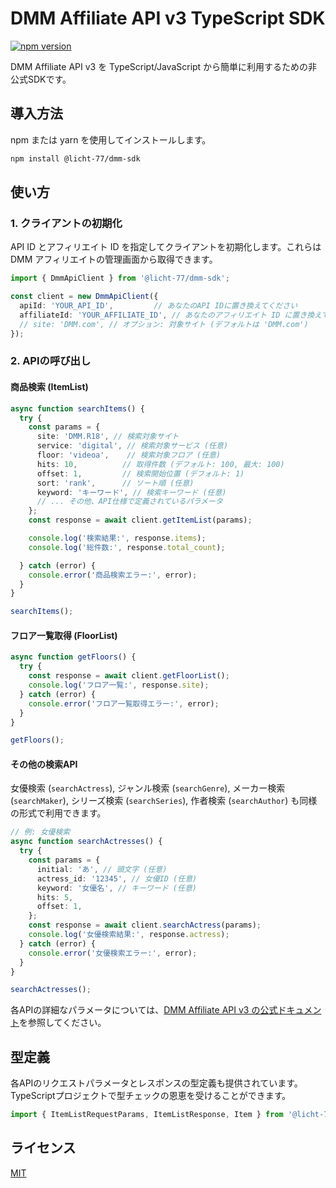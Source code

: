 # DMM Affiliate API v3 TypeScript SDK

[![npm version](https://badge.fury.io/js/@licht-77%2Fdmm-sdk.svg)](https://badge.fury.io/js/@licht-77%2Fdmm-sdk)

DMM Affiliate API v3 を TypeScript/JavaScript から簡単に利用するための非公式SDKです。

## 導入方法

npm または yarn を使用してインストールします。

```bash
npm install @licht-77/dmm-sdk
```

## 使い方

### 1. クライアントの初期化

API ID とアフィリエイト ID を指定してクライアントを初期化します。これらは DMM アフィリエイトの管理画面から取得できます。

```typescript
import { DmmApiClient } from '@licht-77/dmm-sdk';

const client = new DmmApiClient({
  apiId: 'YOUR_API_ID',         // あなたのAPI IDに置き換えてください
  affiliateId: 'YOUR_AFFILIATE_ID', // あなたのアフィリエイト ID に置き換えてください
  // site: 'DMM.com', // オプション: 対象サイト (デフォルトは 'DMM.com')
});
```

### 2. APIの呼び出し

#### 商品検索 (ItemList)

```typescript
async function searchItems() {
  try {
    const params = {
      site: 'DMM.R18', // 検索対象サイト
      service: 'digital', // 検索対象サービス (任意)
      floor: 'videoa',    // 検索対象フロア (任意)
      hits: 10,          // 取得件数 (デフォルト: 100, 最大: 100)
      offset: 1,         // 検索開始位置 (デフォルト: 1)
      sort: 'rank',      // ソート順 (任意)
      keyword: 'キーワード', // 検索キーワード (任意)
      // ... その他、API仕様で定義されているパラメータ
    };
    const response = await client.getItemList(params);

    console.log('検索結果:', response.items);
    console.log('総件数:', response.total_count);

  } catch (error) {
    console.error('商品検索エラー:', error);
  }
}

searchItems();
```

#### フロア一覧取得 (FloorList)

```typescript
async function getFloors() {
  try {
    const response = await client.getFloorList();
    console.log('フロア一覧:', response.site);
  } catch (error) {
    console.error('フロア一覧取得エラー:', error);
  }
}

getFloors();
```

#### その他の検索API

女優検索 (`searchActress`), ジャンル検索 (`searchGenre`), メーカー検索 (`searchMaker`), シリーズ検索 (`searchSeries`), 作者検索 (`searchAuthor`) も同様の形式で利用できます。

```typescript
// 例: 女優検索
async function searchActresses() {
  try {
    const params = {
      initial: 'あ', // 頭文字 (任意)
      actress_id: '12345', // 女優ID (任意)
      keyword: '女優名', // キーワード (任意)
      hits: 5,
      offset: 1,
    };
    const response = await client.searchActress(params);
    console.log('女優検索結果:', response.actress);
  } catch (error) {
    console.error('女優検索エラー:', error);
  }
}

searchActresses();
```

各APIの詳細なパラメータについては、[DMM Affiliate API v3 の公式ドキュメント](https://affiliate.dmm.com/api/)を参照してください。

## 型定義

各APIのリクエストパラメータとレスポンスの型定義も提供されています。TypeScriptプロジェクトで型チェックの恩恵を受けることができます。

```typescript
import { ItemListRequestParams, ItemListResponse, Item } from '@licht-77/dmm-sdk';
```

## ライセンス

[MIT](./LICENSE)